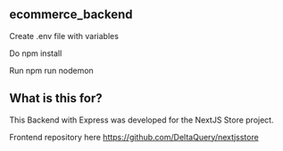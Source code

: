 ## ecommerce_backend

Create .env file with variables

Do npm install

Run npm run nodemon

## What is this for?

This Backend with Express was developed for the NextJS Store project.

Frontend repository here https://github.com/DeltaQuery/nextjsstore
